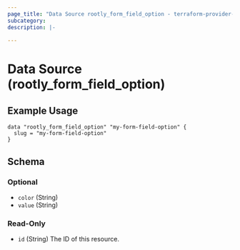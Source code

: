 ```yaml
---
page_title: "Data Source rootly_form_field_option - terraform-provider-rootly"
subcategory:
description: |-
    
---
```


# Data Source (rootly_form_field_option)



## Example Usage

```shell
data "rootly_form_field_option" "my-form-field-option" {
  slug = "my-form-field-option"
}
```

<!-- schema generated by tfplugindocs -->
## Schema

### Optional

- `color` (String)
- `value` (String)

### Read-Only

- `id` (String) The ID of this resource.
